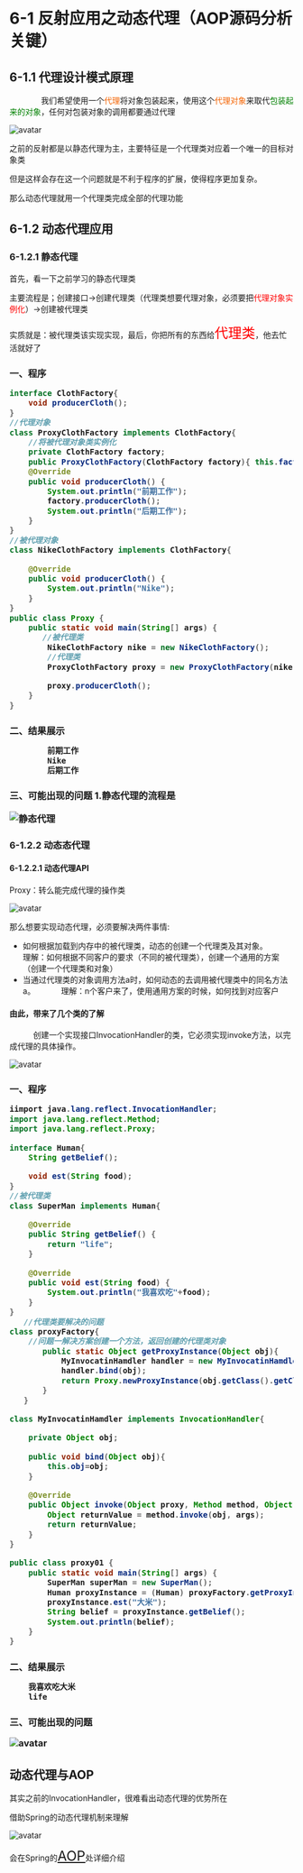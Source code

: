# 6-1 反射应用之动态代理（AOP源码分析关键）

## 6-1.1 代理设计模式原理

&emsp;&emsp;&emsp;&emsp;我们希望使用一个<font color=#f563>代理</font>将对象包装起来，使用这个<font color=#f563>代理对象</font>来取代<font color=green>包装起来的对象</font>，任何对包装对象的调用都要通过代理

![avatar](./assets/601-1.jpg)

之前的反射都是以静态代理为主，主要特征是一个代理类对应着一个唯一的目标对象类

但是这样会存在这一个问题就是不利于程序的扩展，使得程序更加复杂。

那么动态代理就用一个代理类完成全部的代理功能


## 6-1.2 动态代理应用

### 6-1.2.1 静态代理
首先，看一下之前学习的静态代理类

主要流程是；创建接口→创建代理类（代理类想要代理对象，必须要把<font color=red sytle="background:yellow">代理对象实例化</font>）→创建被代理类

实质就是：被代理类该实现实现，最后，你把所有的东西给<font color=red size="5">代理类</font>，他去忙活就好了

<h3>一、程序

```java
interface ClothFactory{
    void producerCloth();
}
//代理对象
class ProxyClothFactory implements ClothFactory{
    //将被代理对象类实例化
    private ClothFactory factory;
    public ProxyClothFactory(ClothFactory factory){ this.factory=factory; }
    @Override
    public void producerCloth() {
        System.out.println("前期工作");
        factory.producerCloth();
        System.out.println("后期工作");
    }
}
//被代理对象
class NikeClothFactory implements ClothFactory{

    @Override
    public void producerCloth() {
        System.out.println("Nike");
    }
}
public class Proxy {
    public static void main(String[] args) {
       //被代理类
        NikeClothFactory nike = new NikeClothFactory();
        //代理类
        ProxyClothFactory proxy = new ProxyClothFactory(nike);

        proxy.producerCloth();
    }
}
```
<h3>二、结果展示

```java
        前期工作
        Nike
        后期工作
```

<h3>三、可能出现的问题
1.静态代理的流程是

![静态代理](https://media.giphy.com/media/JT7AxVc0JDtqY4LPJN/giphy.gif)

### 6-1.2.2 动态态代理

#### 6-1.2.2.1 动态代理API

Proxy：转么能完成代理的操作类

![avatar](./assets/601-2.jpg)

那么想要实现动态代理，必须要解决两件事情:

* 如何根据加载到内存中的被代理类，动态的创建一个代理类及其对象。
  &emsp;&emsp;&emsp;理解：如何根据不同客户的要求（不同的被代理类），创建一个通用的方案（创建一个代理类和对象）
* 当通过代理类的对象调用方法a时，如何动态的去调用被代理类中的同名方法a。
  &emsp;&emsp;&emsp;理解：n个客户来了，使用通用方案的时候，如何找到对应客户
 
 <h4>由此，带来了几个类的了解</h4>
 &emsp;&emsp;&emsp;创建一个实现接口InvocationHandler的类，它必须实现invoke方法，以完成代理的具体操作。

 ![avatar](./assets/601-3.jpg)

<h3>一、程序

```java
iimport java.lang.reflect.InvocationHandler;
import java.lang.reflect.Method;
import java.lang.reflect.Proxy;

interface Human{
    String getBelief();

    void est(String food);
}
//被代理类
class SuperMan implements Human{

    @Override
    public String getBelief() {
        return "life";
    }

    @Override
    public void est(String food) {
        System.out.println("我喜欢吃"+food);
    }
}
   //代理类要解决的问题
class proxyFactory{
    //问题一解决方案创建一个方法，返回创建的代理类对象
       public static Object getProxyInstance(Object obj){
           MyInvocatinHamdler handler = new MyInvocatinHamdler();
           handler.bind(obj);
           return Proxy.newProxyInstance(obj.getClass().getClassLoader(),obj.getClass().getInterfaces(),handler);
       }
   }

class MyInvocatinHamdler implements InvocationHandler{

    private Object obj;

    public void bind(Object obj){
        this.obj=obj;
    }

    @Override
    public Object invoke(Object proxy, Method method, Object[] args) throws Throwable {
        Object returnValue = method.invoke(obj, args);
        return returnValue;
    }
}

public class proxy01 {
    public static void main(String[] args) {
        SuperMan superMan = new SuperMan();
        Human proxyInstance = (Human) proxyFactory.getProxyInstance(superMan);
        proxyInstance.est("大米");
        String belief = proxyInstance.getBelief();
        System.out.println(belief);
    }
}

```
<h3>二、结果展示

```java
    我喜欢吃大米
    life
```

<h3>三、可能出现的问题

![avatar](./assets/601-4.jpg)


## 动态代理与AOP

其实之前的InvocationHandler，很难看出动态代理的优势所在

借助Spring的动态代理机制来理解

![avatar](./assets/601-5.jpg)

会在Spring的<font size=5>[AOP](6.Frame/1.Spring/AOP.md)</font>处详细介绍